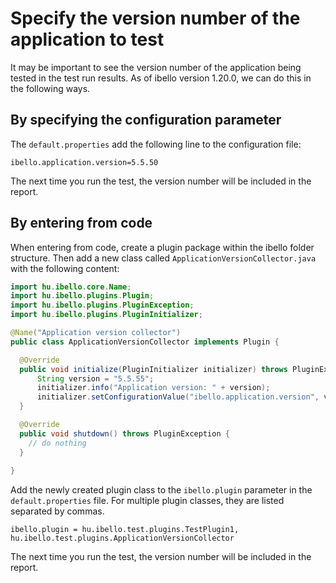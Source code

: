# **Specify the version number of the application to test**

It may be important to see the version number of the application being tested in the test run results. As of ibello version 1.20.0, we can do this in the following ways.

## By specifying the configuration parameter

The `default.properties` add the following line to the configuration file:

`ibello.application.version=5.5.50`

The next time you run the test, the version number will be included in the report.

## By entering from code

When entering from code, create a plugin package within the ibello folder structure. Then add a new class called `ApplicationVersionCollector.java` with the following content:
```java
import hu.ibello.core.Name;
import hu.ibello.plugins.Plugin;
import hu.ibello.plugins.PluginException;
import hu.ibello.plugins.PluginInitializer;

@Name("Application version collector")
public class ApplicationVersionCollector implements Plugin {

  @Override
  public void initialize(PluginInitializer initializer) throws PluginException {
      String version = "5.5.55";
      initializer.info("Application version: " + version);
      initializer.setConfigurationValue("ibello.application.version", version);
  }

  @Override
  public void shutdown() throws PluginException {
    // do nothing
  }
    
}
```

Add the newly created plugin class to the `ibello.plugin` parameter in the` default.properties` file. For multiple plugin classes, they are listed separated by commas.

`ibello.plugin = hu.ibello.test.plugins.TestPlugin1, hu.ibello.test.plugins.ApplicationVersionCollector`

The next time you run the test, the version number will be included in the report.
